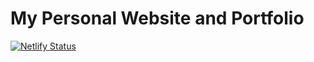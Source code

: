 # My Personal Website and Portfolio

[![Netlify Status](https://api.netlify.com/api/v1/badges/8654088a-7d83-42fb-9c2a-4ce7c01012ac/deploy-status)](https://app.netlify.com/sites/stases-portfolio/deploys)
